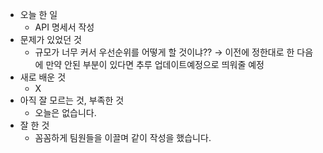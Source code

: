 - 오늘 한 일
    - API 명세서 작성
- 문제가 있었던 것
    - 규모가 너무 커서 우선순위를 어떻게 할 것이냐?? → 이전에 정한대로 한 다음에 만약 안된 부분이 있다면 추루 업데이트예정으로 띄워줄 예정
- 새로 배운 것
    - X
- 아직 잘 모르는 것, 부족한 것
    - 오늘은 없습니다.
- 잘 한 것
    - 꼼꼼하게 팀원들을 이끌며 같이 작성을 했습니다.